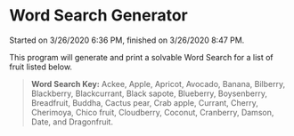 # Word Search Generator
Started on 3/26/2020 6:36 PM, finished on 3/26/2020 8:47 PM.

This program will generate and print a solvable Word Search for a list of fruit listed below.

> **Word Search Key:** Ackee, Apple, Apricot, Avocado, Banana, Bilberry, Blackberry, Blackcurrant, Black sapote, Blueberry, Boysenberry, Breadfruit, Buddha, Cactus pear, Crab apple, Currant, Cherry, Cherimoya, Chico fruit, Cloudberry, Coconut, Cranberry, Damson, Date, and Dragonfruit.

